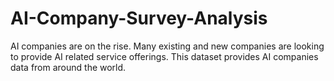 # AI-Company-Survey-Analysis
AI companies are on the rise. Many existing and new companies are looking to provide AI related service offerings. This dataset provides AI companies data from around the world.
